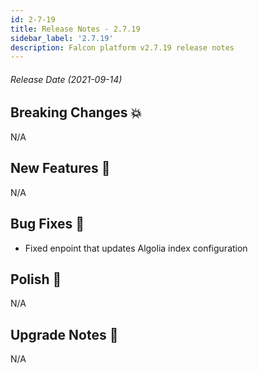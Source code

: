 ```yaml
---
id: 2-7-19
title: Release Notes - 2.7.19
sidebar_label: '2.7.19'
description: Falcon platform v2.7.19 release notes
---
```


###### Release Date (2021-09-14)

## Breaking Changes 💥

N/A

## New Features 🚀

N/A

## Bug Fixes 🐛

- Fixed enpoint that updates Algolia index configuration

## Polish 💅

N/A

## Upgrade Notes 📝

N/A
